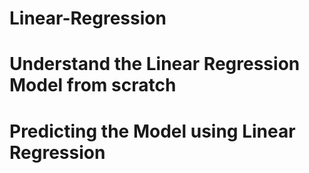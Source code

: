 # Linear-Regression

# Understand the Linear Regression Model from scratch

# Predicting the Model using Linear Regression

